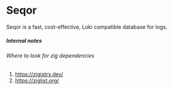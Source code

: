 # Seqor

Seqor is a fast, cost-effective, Loki compatible database for logs.

##### Internal notes

###### Where to look for zig dependencies
1. https://zigistry.dev/
2. https://ziglist.org/

